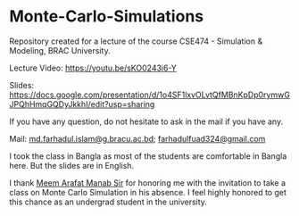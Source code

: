 # Monte-Carlo-Simulations
Repository created for a lecture of the course CSE474 - Simulation & Modeling, BRAC University.

Lecture Video: https://youtu.be/sKO0243i6-Y 

Slides: https://docs.google.com/presentation/d/1o4SF1lxvOLvtQfMBnKpDp0rymwGJPQhHmqGQDyJkkhI/edit?usp=sharing 
 
If you have any question, do not hesitate to ask in the mail if you have any.

Mail: md.farhadul.islam@g.bracu.ac.bd; farhadulfuad324@gmail.com

I took the class in Bangla as most of the students are comfortable in Bangla here. But the slides are in English.

I thank [Meem Arafat Manab Sir](https://www.bracu.ac.bd/about/people/meem-arafat-manab) for honoring me with the invitation to take a class on Monte Carlo Simulation in his absence. I feel highly honored to get this chance as an undergrad student in the university.

